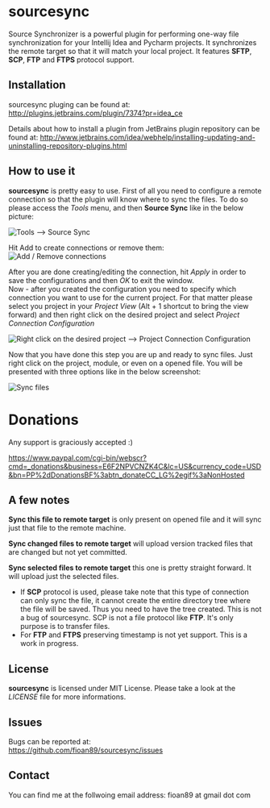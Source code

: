 sourcesync
==========
Source Synchronizer is a powerful plugin for performing one-way file synchronization for your Intellij Idea and Pycharm projects. It synchronizes the remote target so that it will match your local project. It features **SFTP**, **SCP**, **FTP** and **FTPS** protocol support.

Installation
------------  
sourcesync pluging can be found at:
http://plugins.jetbrains.com/plugin/7374?pr=idea_ce

Details about how to install a plugin from JetBrains plugin repository can be found at: 
http://www.jetbrains.com/idea/webhelp/installing-updating-and-uninstalling-repository-plugins.html

How to use it
-------------
**sourcesync** is pretty easy to use. First of all you need to configure a remote connection so that the plugin will know where to sync the files. To do so please access the *Tools* menu, and then **Source Sync** like in the below picture:  

![Tools --> Source Sync](https://raw.github.com/fioan89/sourcesync/master/resources/sourcesync/tools_menu.png)  

Hit Add to create connections or remove them:
![Add / Remove connections](https://raw.github.com/fioan89/sourcesync/master/resources/sourcesync/new_connection.png)  

After you are done creating/editing the connection, hit *Apply* in order to save the configurations and then *OK* to exit the window.  
Now - after you created the configuration you need to specify which connection you want to use for the current project. For that matter please select you project in your *Project View* (Alt + 1 shortcut to bring the view forward) and then right click on the desired project and select *Project Connection Configuration*  

![Right click on the desired project --> Project Connection Configuration](https://raw.github.com/fioan89/sourcesync/master/resources/sourcesync/select_connection.png)  

Now that you have done this step you are up and ready to sync files. Just right click on the project, module, or even on a opened file. You will be presented with three options like in the below screenshot:  

![Sync files](https://raw.github.com/fioan89/sourcesync/master/resources/sourcesync/sync_files.png)  

Donations
=========
Any support is graciously accepted :)  

https://www.paypal.com/cgi-bin/webscr?cmd=_donations&business=E6F2NPVCNZK4C&lc=US&currency_code=USD&bn=PP%2dDonationsBF%3abtn_donateCC_LG%2egif%3aNonHosted  

A few notes
-----------  
**Sync this file to remote target** is only present on opened file and it will sync just that file to the remote machine.  

**Sync changed files to remote target** will upload version tracked files that are changed but not yet committed.  

**Sync selected files to remote target** this one is pretty straight forward. It will upload just the selected files.  

* If **SCP** protocol is used, please take note that this type of connection can only sync the file, it cannot create the entire directory tree where the file will be saved. Thus you need to have the tree created. This is not a bug of sourcesync. SCP is not a file protocol like **FTP**. It's only purpose is to transfer files.  
* For **FTP** and **FTPS** preserving timestamp is not yet support. This is a work in progress.  


License
-------
**sourcesync** is licensed under MIT License. Please take a look at the *LICENSE* file for more informations.  

Issues
------
Bugs can be reported at:  
https://github.com/fioan89/sourcesync/issues

Contact
-------
You can find me at the follwoing email address:
fioan89 at gmail dot com